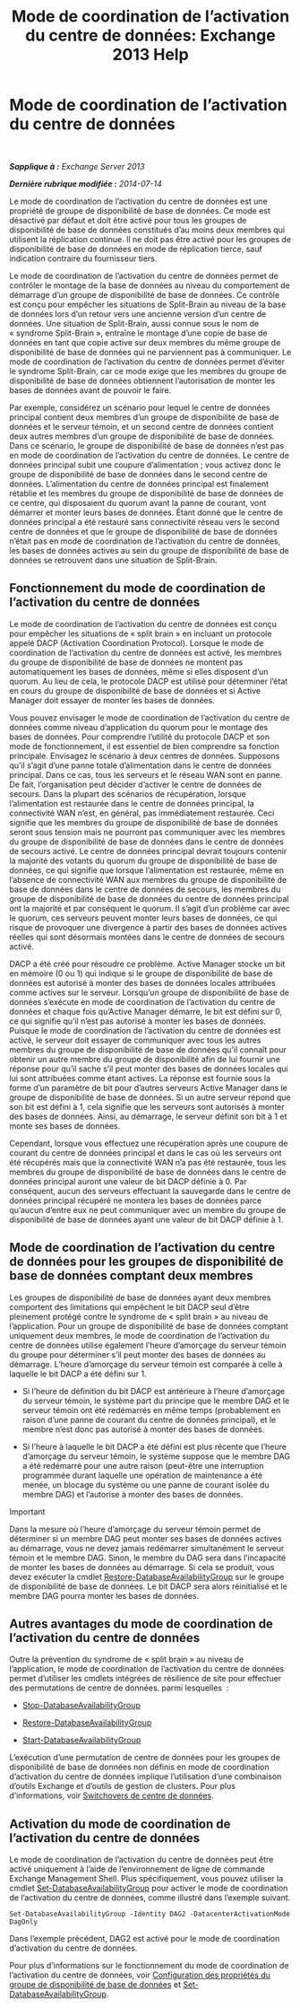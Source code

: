 ﻿---
title: 'Mode de coordination de l’activation du centre de données: Exchange 2013 Help'
TOCTitle: Mode de coordination de l’activation du centre de données
ms:assetid: 57e4bf22-eeae-42a5-beb3-d68d06489592
ms:mtpsurl: https://technet.microsoft.com/fr-fr/library/Dd979790(v=EXCHG.150)
ms:contentKeyID: 50478249
ms.date: 05/23/2018
mtps_version: v=EXCHG.150
ms.translationtype: MT
---

# Mode de coordination de l’activation du centre de données

 

_**Sapplique à :** Exchange Server 2013_

_**Dernière rubrique modifiée :** 2014-07-14_

Le mode de coordination de l’activation du centre de données est une propriété de groupe de disponibilité de base de données. Ce mode est désactivé par défaut et doit être activé pour tous les groupes de disponibilité de base de données constitués d’au moins deux membres qui utilisent la réplication continue. Il ne doit pas être activé pour les groupes de disponibilité de base de données en mode de réplication tierce, sauf indication contraire du fournisseur tiers.

Le mode de coordination de l’activation du centre de données permet de contrôler le montage de la base de données au niveau du comportement de démarrage d’un groupe de disponibilité de base de données. Ce contrôle est conçu pour empêcher les situations de Split-Brain au niveau de la base de données lors d’un retour vers une ancienne version d’un centre de données. Une situation de Split-Brain, aussi connue sous le nom de « syndrome Split-Brain », entraîne le montage d’une copie de base de données en tant que copie active sur deux membres du même groupe de disponibilité de base de données qui ne parviennent pas à communiquer. Le mode de coordination de l’activation du centre de données permet d’éviter le syndrome Split-Brain, car ce mode exige que les membres du groupe de disponibilité de base de données obtiennent l’autorisation de monter les bases de données avant de pouvoir le faire.

Par exemple, considérez un scénario pour lequel le centre de données principal contient deux membres d’un groupe de disponibilité de base de données et le serveur témoin, et un second centre de données contient deux autres membres d’un groupe de disponibilité de base de données. Dans ce scénario, le groupe de disponibilité de base de données n’est pas en mode de coordination de l’activation du centre de données. Le centre de données principal subit une coupure d’alimentation ; vous activez donc le groupe de disponibilité de base de données dans le second centre de données. L’alimentation du centre de données principal est finalement rétablie et les membres du groupe de disponibilité de base de données de ce centre, qui disposaient du quorum avant la panne de courant, vont démarrer et monter leurs bases de données. Étant donné que le centre de données principal a été restauré sans connectivité réseau vers le second centre de données et que le groupe de disponibilité de base de données n’était pas en mode de coordination de l’activation du centre de données, les bases de données actives au sein du groupe de disponibilité de base de données se retrouvent dans une situation de Split-Brain.

## Fonctionnement du mode de coordination de l’activation du centre de données

Le mode de coordination de l’activation du centre de données est conçu pour empêcher les situations de « split brain » en incluant un protocole appelé DACP (Activation Coordination Protocol). Lorsque le mode de coordination de l’activation du centre de données est activé, les membres du groupe de disponibilité de base de données ne montent pas automatiquement les bases de données, même si elles disposent d’un quorum. Au lieu de cela, le protocole DACP est utilisé pour déterminer l’état en cours du groupe de disponibilité de base de données et si Active Manager doit essayer de monter les bases de données.

Vous pouvez envisager le mode de coordination de l’activation du centre de données comme niveau d’application du quorum pour le montage des bases de données. Pour comprendre l’utilité du protocole DACP et son mode de fonctionnement, il est essentiel de bien comprendre sa fonction principale. Envisagez le scénario à deux centres de données. Supposons qu’il s’agit d’une panne totale d’alimentation dans le centre de données principal. Dans ce cas, tous les serveurs et le réseau WAN sont en panne. De fait, l’organisation peut décider d’activer le centre de données de secours. Dans la plupart des scénarios de récupération, lorsque l’alimentation est restaurée dans le centre de données principal, la connectivité WAN n’est, en général, pas immédiatement restaurée. Ceci signifie que les membres du groupe de disponibilité de base de données seront sous tension mais ne pourront pas communiquer avec les membres du groupe de disponibilité de base de données dans le centre de données de secours activé. Le centre de données principal devrait toujours contenir la majorité des votants du quorum du groupe de disponibilité de base de données, ce qui signifie que lorsque l’alimentation est restaurée, même en l’absence de connectivité WAN aux membres du groupe de disponibilité de base de données dans le centre de données de secours, les membres du groupe de disponibilité de base de données du centre de données principal ont la majorité et par conséquent le quorum. Il s’agit d’un problème car avec le quorum, ces serveurs peuvent monter leurs bases de données, ce qui risque de provoquer une divergence à partir des bases de données actives réelles qui sont désormais montées dans le centre de données de secours activé.

DACP a été créé pour résoudre ce problème. Active Manager stocke un bit en mémoire (0 ou 1) qui indique si le groupe de disponibilité de base de données est autorisé à monter des bases de données locales attribuées comme actives sur le serveur. Lorsqu’un groupe de disponibilité de base de données s’exécute en mode de coordination de l’activation du centre de données et chaque fois qu’Active Manager démarre, le bit est défini sur 0, ce qui signifie qu’il n’est pas autorisé à monter les bases de données. Puisque le mode de coordination de l’activation du centre de données est activé, le serveur doit essayer de communiquer avec tous les autres membres du groupe de disponibilité de base de données qu’il connaît pour obtenir un autre membre du groupe de disponibilité afin de lui fournir une réponse pour qu’il sache s’il peut monter des bases de données locales qui lui sont attribuées comme étant actives. La réponse est fournie sous la forme d’un paramètre de bit pour d’autres serveurs Active Manager dans le groupe de disponibilité de base de données. Si un autre serveur répond que son bit est défini à 1, cela signifie que les serveurs sont autorisés à monter des bases de données. Ainsi, au démarrage, le serveur définit son bit à 1 et monte ses bases de données.

Cependant, lorsque vous effectuez une récupération après une coupure de courant du centre de données principal et dans le cas où les serveurs ont été récupérés mais que la connectivité WAN n’a pas été restaurée, tous les membres du groupe de disponibilité de base de données dans le centre de données principal auront une valeur de bit DACP définie à 0. Par conséquent, aucun des serveurs effectuant la sauvegarde dans le centre de données principal récupéré ne montera les bases de données parce qu’aucun d’entre eux ne peut communiquer avec un membre du groupe de disponibilité de base de données ayant une valeur de bit DACP définie à 1.

## Mode de coordination de l’activation du centre de données pour les groupes de disponibilité de base de données comptant deux membres

Les groupes de disponibilité de base de données ayant deux membres comportent des limitations qui empêchent le bit DACP seul d’être pleinement protégé contre le syndrome de « split brain » au niveau de l’application. Pour un groupe de disponibilité de base de données comptant uniquement deux membres, le mode de coordination de l’activation du centre de données utilise également l’heure d’amorçage du serveur témoin du groupe pour déterminer s’il peut monter des bases de données au démarrage. L’heure d’amorçage du serveur témoin est comparée à celle à laquelle le bit DACP a été défini sur 1.

  - Si l’heure de définition du bit DACP est antérieure à l’heure d’amorçage du serveur témoin, le système part du principe que le membre DAG et le serveur témoin ont été redémarrés en même temps (probablement en raison d’une panne de courant du centre de données principal), et le membre n’est donc pas autorisé à monter des bases de données.

  - Si l’heure à laquelle le bit DACP a été défini est plus récente que l’heure d’amorçage du serveur témoin, le système suppose que le membre DAG a été redémarré pour une autre raison (peut-être une interruption programmée durant laquelle une opération de maintenance a été menée, un blocage du système ou une panne de courant isolée du membre DAG) et l’autorise à monter des bases de données.

> [!IMPORTANT]
> Dans la mesure où l’heure d’amorçage du serveur témoin permet de déterminer si un membre DAG peut monter ses bases de données actives au démarrage, vous ne devez jamais redémarrer simultanément le serveur témoin et le membre DAG. Sinon, le membre du DAG sera dans l’incapacité de monter les bases de données au démarrage. Si cela se produit, vous devez exécuter la cmdlet <a href="https://technet.microsoft.com/fr-fr/library/dd351169(v=exchg.150)">Restore-DatabaseAvailabilityGroup</a> sur le groupe de disponibilité de base de données. Le bit DACP sera alors réinitialisé et le membre DAG pourra monter les bases de données.


## Autres avantages du mode de coordination de l’activation du centre de données

Outre la prévention du syndrome de « split brain » au niveau de l’application, le mode de coordination de l’activation du centre de données permet d’utiliser les cmdlets intégrées de résilience de site pour effectuer des permutations de centre de données. parmi lesquelles  :

  - [Stop-DatabaseAvailabilityGroup](https://technet.microsoft.com/fr-fr/library/dd335133\(v=exchg.150\))

  - [Restore-DatabaseAvailabilityGroup](https://technet.microsoft.com/fr-fr/library/dd351169\(v=exchg.150\))

  - [Start-DatabaseAvailabilityGroup](https://technet.microsoft.com/fr-fr/library/dd335076\(v=exchg.150\))

L’exécution d’une permutation de centre de données pour les groupes de disponibilité de base de données non définis en mode de coordination d’activation du centre de données implique l’utilisation d’une combinaison d’outils Exchange et d’outils de gestion de clusters. Pour plus d’informations, voir [Switchovers de centre de données](datacenter-switchovers-exchange-2013-help.md).

## Activation du mode de coordination de l’activation du centre de données

Le mode de coordination de l’activation du centre de données peut être activé uniquement à l’aide de l’environnement de ligne de commande Exchange Management Shell. Plus spécifiquement, vous pouvez utiliser la cmdlet [Set-DatabaseAvailabilityGroup](https://technet.microsoft.com/fr-fr/library/dd297934\(v=exchg.150\)) pour activer le mode de coordination de l’activation du centre de données, comme illustré dans l’exemple suivant.

    Set-DatabaseAvailabilityGroup -Identity DAG2 -DatacenterActivationMode DagOnly

Dans l’exemple précédent, DAG2 est activé pour le mode de coordination d’activation du centre de données.

Pour plus d’informations sur le fonctionnement du mode de coordination de l’activation du centre de données, voir [Configuration des propriétés du groupe de disponibilité de base de données](configure-database-availability-group-properties-exchange-2013-help.md) et [Set-DatabaseAvailabilityGroup](https://technet.microsoft.com/fr-fr/library/dd297934\(v=exchg.150\)).

